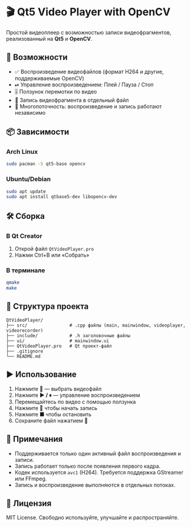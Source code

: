 # 🎬 Qt5 Video Player with OpenCV

Простой видеоплеер с возможностью записи видеофрагментов, реализованный на **Qt5** и **OpenCV**.

## 📌 Возможности

- ✅ Воспроизведение видеофайлов (формат H264 и другие, поддерживаемые OpenCV)
- ⏯ Управление воспроизведением: Плей / Пауза / Стоп
- 🎚 Ползунок перемотки по видео
- 🎥 Запись видеофрагмента в отдельный файл
- 🧵 Многопоточность: воспроизведение и запись работают независимо

## 📦 Зависимости

### Arch Linux

```bash
sudo pacman -S qt5-base opencv
```

### Ubuntu/Debian

```bash
sudo apt update
sudo apt install qtbase5-dev libopencv-dev
```

## 🛠 Сборка

### В Qt Creator

1. Открой файл `QtVideoPlayer.pro`
2. Нажми Ctrl+B или «Собрать»

### В терминале

```bash
qmake
make
```

## 📁 Структура проекта

```
QtVideoPlayer/
├── src/                # .cpp файлы (main, mainwindow, videoplayer, videorecorder)
├── include/            # .h заголовочные файлы
├── ui/                 # mainwindow.ui
├── QtVideoPlayer.pro   # Qt проект-файл
├── .gitignore
└── README.md
```

## ▶ Использование

1. Нажмите **📂** — выбрать видеофайл
2. Нажмите **▶ / ⏸** — управление воспроизведением
3. Перемещайтесь по видео с помощью ползунка
4. Нажмите **🔴** чтобы начать запись
5. Нажмите **■** чтобы остановить
6. Сохраните файл нажатием **💾**

## 🧪 Примечания

- Поддерживается только один активный файл воспроизведения и записи.
- Запись работает только после появления первого кадра.
- Кодек используется `avc1` (H264). Требуется поддержка GStreamer или FFmpeg.
- Запись и воспроизведение выполняются в отдельных потоках.

## 📃 Лицензия

MIT License. Свободно используйте, улучшайте и распространяйте.
